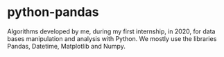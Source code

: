 # python-pandas
Algorithms developed by me, during my first internship, in 2020, for data bases manipulation and analysis with Python.
We mostly use the libraries Pandas, Datetime, Matplotlib and Numpy.
